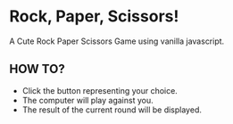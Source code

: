 # Rock, Paper, Scissors!
A Cute Rock Paper Scissors Game using vanilla javascript.

## HOW TO?
- Click the button representing your choice.
- The computer will play against you.
- The result of the current round will be displayed.
